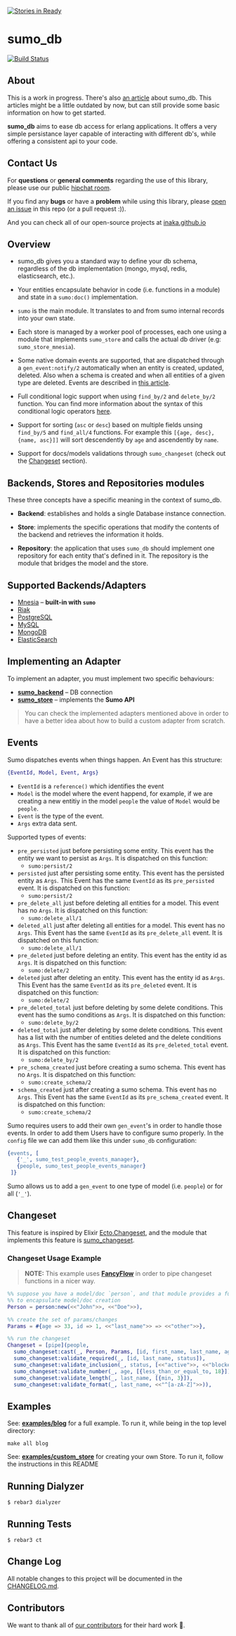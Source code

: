 [![Stories in Ready](https://badge.waffle.io/inaka/sumo_db.png?label=ready&title=Ready)](https://waffle.io/inaka/sumo_db)
# sumo_db

[![Build Status](https://travis-ci.org/inaka/sumo_db.svg?branch=master)](https://travis-ci.org/inaka/sumo_db)

## About

This is a work in progress. There's also [an article][sumo-article] about
sumo_db. This articles might be a little outdated by now, but can still
provide some basic information on how to get started.

**sumo_db** aims to ease db access for erlang applications. It offers a very
simple persistance layer capable of interacting with different db's, while
offering a consistent api to your code.


## Contact Us

For **questions** or **general comments** regarding the use of this library,
please use our public [hipchat room](http://inaka.net/hipchat).

If you find any **bugs** or have a **problem** while using this library, please
[open an issue][issue] in this repo (or a pull request :)).

And you can check all of our open-source projects at
[inaka.github.io](http://inaka.github.io)


## Overview

 * sumo_db gives you a standard way to define your db schema, regardless of the
 db implementation (mongo, mysql, redis, elasticsearch, etc.).

 * Your entities encapsulate behavior in code (i.e. functions in a module) and
 state in a `sumo:doc()` implementation.

 * `sumo` is the main module. It translates to and from sumo internal records
 into your own state.

 * Each store is managed by a worker pool of processes, each one using a module
 that implements `sumo_store` and calls the actual db driver
 (e.g: `sumo_store_mnesia`).

 * Some native domain events are supported, that are dispatched through a
 `gen_event:notify/2` automatically when an entity is created, updated, deleted.
 Also when a schema is created and when all entities of a given type are
 deleted. Events are described in [this article][domain-article].

 * Full conditional logic support when using `find_by/2` and `delete_by/2`
 function. You can find more information about the syntax of this conditional
 logic operators [here][cond-syntax].

 * Support for sorting (`asc` or `desc`) based on multiple fields unsing
 `find_by/5` and `find_all/4` functions. For example this
 `[{age, desc}, {name, asc}]]` will sort descendently by `age` and ascendently
  by `name`.

 * Support for docs/models validations through `sumo_changeset` (check out the
   [Changeset](#changeset) section).


## Backends, Stores and Repositories modules

These three concepts have a specific meaning in the context of sumo_db.

 - **Backend**: establishes and holds a single Database instance connection.

 - **Store**: implements the specific operations that modify the contents of the
 backend and retrieves the information it holds.

 - **Repository**: the application that uses `sumo_db` should implement one
 repository for each entity that's defined in it. The repository is the module
 that bridges the model and the store.


## Supported Backends/Adapters

 - [Mnesia](http://erlang.org/doc/man/mnesia.html) – **built-in with `sumo`**
 - [Riak](https://github.com/inaka/sumo_db_riak)
 - [PostgreSQL](https://github.com/inaka/sumo_db_pgsql)
 - [MySQL](https://github.com/inaka/sumo_db_mysql)
 - [MongoDB](https://github.com/inaka/sumo_db_mongo)
 - [ElasticSearch](https://github.com/inaka/sumo_db_elasticsearch)


## Implementing an Adapter

To implement an adapter, you must implement two specific behaviours:

 - [**sumo_backend**](./src/sumo_backend.erl) – DB connection
 - [**sumo_store**](./src/sumo_store.erl) – implements the **Sumo API**

 > You can check the implemented adapters mentioned above in order to have
   a better idea about how to build a custom adapter from scratch.


## Events

Sumo dispatches events when things happen. An Event has this structure:
```erlang
{EventId, Model, Event, Args}
```
- `EventId` is a `reference()` which identifies the event
- `Model` is the model where the event happend, for example, if we are creating a new entitiy in the model `people` the value of `Model` would be `people`.
- `Event` is the type of the event.
- `Args` extra data sent.

Supported types of events:

- `pre_persisted` just before persisting some entity. This event has the entity we want to persist as `Args`. It is dispatched on this function:
    - `sumo:persist/2`
- `persisted` just after persisting some entity. This event has the persisted entity as `Args`. This Event has the same `EventId` as its `pre_persisted` event. It is dispatched on this function:
    - `sumo:persist/2`
- `pre_delete_all` just before deleting all entities for a model. This event has no `Args`. It is dispatched on this function:
    - `sumo:delete_all/1`
- `deleted_all` just after deleting all entities for a model. This event has no `Args`. This Event has the same `EventId` as its `pre_delete_all` event. It is dispatched on this function:
    - `sumo:delete_all/1`
- `pre_deleted` just before deleting an entity. This event has the entity id as `Args`. It is dispatched on this function:
    - `sumo:delete/2`
- `deleted` just after deleting an entity. This event has the entity id as `Args`. This Event has the same `EventId` as its `pre_deleted` event. It is dispatched on this function:
    - `sumo:delete/2`
- `pre_deleted_total` just before deleting by some delete conditions. This event has the sumo conditions as `Args`. It is dispatched on this function:
    - `sumo:delete_by/2`
- `deleted_total` just after deleting by some delete conditions. This event has a list with the number of entities deleted and the delete conditions as `Args`. This Event has the same `EventId` as its `pre_deleted_total` event. It is dispatched on this function:
    - `sumo:delete_by/2`
- `pre_schema_created` just before creating a sumo schema. This event has no `Args`. It is dispatched on this function:
    - `sumo:create_schema/2`
- `schema_created` just after creating a sumo schema. This event has no `Args`. This Event has the same `EventId` as its `pre_schema_created` event. It is dispatched on this function:
    - `sumo:create_schema/2`

Sumo requires users to add their own `gen_event`'s in order to handle those events. In order to add them Users have to configure sumo properly. In the `config` file we can add them like this under `sumo_db` configuration:

```erlang
{events, [
   {'_', sumo_test_people_events_manager},
   {people, sumo_test_people_events_manager}
 ]}
```

Sumo allows us to add a `gen_event` to one type of model (i.e. `people`) or for all (`'_'`).


## Changeset

This feature is inspired by Elixir [Ecto.Changeset](https://hexdocs.pm/ecto/Ecto.Changeset.html),
and the module that implements this feature is [sumo_changeset](./src/utils/sumo_changeset.erl).

### Changeset Usage Example

 > **NOTE:** This example uses [**FancyFlow**](https://github.com/ferd/fancyflow)
   in order to pipe changeset functions in a nicer way.

```erlang
%% suppose you have a model/doc `person`, and that module provides a function
%% to encapsulate model/doc creation
Person = person:new(<<"John">>, <<"Doe">>),

%% create the set of params/changes
Params = #{age => 33, id => 1, <<"last_name">> => <<"other">>},

%% run the changeset
Changeset = [pipe](people,
  sumo_changeset:cast(_, Person, Params, [id, first_name, last_name, age, status]),
  sumo_changeset:validate_required(_, [id, last_name, status]),
  sumo_changeset:validate_inclusion(_, status, [<<"active">>, <<"blocked">>]),
  sumo_changeset:validate_number(_, age, [{less_than_or_equal_to, 18}]),
  sumo_changeset:validate_length(_, last_name, [{min, 3}]),
  sumo_changeset:validate_format(_, last_name, <<"^[a-zA-Z]">>)),
```


## Examples

See: [**examples/blog**][example-blog] for a full example. To run it, while
being in the top level directory:

    make all blog

See: [**examples/custom_store**](examples/custom_store) for creating your own Store. To run it, follow the instructions in this README


## Running Dialyzer

```
$ rebar3 dialyzer
```


## Running Tests

```
$ rebar3 ct
```

## Change Log

All notable changes to this project will be documented in the
[CHANGELOG.md](CHANGELOG.md).


## Contributors

We want to thank all of [our contributors](CONTRIBUTORS.md) for their hard work
:muscle:.

 [sumo-article]: http://marcelog.github.com/articles/erlang_persistence_entities.html
 [domain-article]: http://marcelog.github.com/articles/erlang_epers_persist_entities_domain_events.html
 [issue]: https://github.com/inaka/sumo_db/issues/new
 [example-blog]: https://github.com/inaka/sumo_db/tree/master/examples/blog
 [cond-syntax]: https://github.com/inaka/sumo_db/wiki/Conditional-Logic-Syntax
